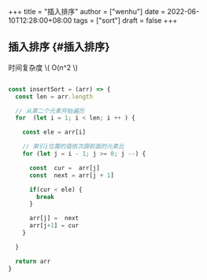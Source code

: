 +++
title = "插入排序"
author = ["wenhu"]
date = 2022-06-10T12:28:00+08:00
tags = ["sort"]
draft = false
+++

## 插入排序 {#插入排序}

时间复杂度 \\( O(n^2 \\)

```js

const insertSort = (arr) => {
  const len = arr.length

  // 从第二个元素开始遍历
  for  (let i = 1; i < len; i ++ ) {

    const ele = arr[i]

    // 索引i位置的值依次跟前面的元素比
    for (let j = i - 1; j >= 0; j --) {

      const  cur =  arr[j]
      const  next = arr[j + 1]

      if(cur < ele) {
        break
      }

      arr[j] =  next
      arr[j+1] = cur
    }

  }

  return arr
}

```
